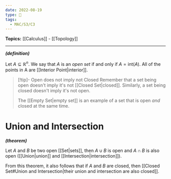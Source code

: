 ```yaml
---
date: 2022-08-19
type: 🧠
tags:
  - MAC/S3/C3
---
```


**Topics:** [[Calculus]] - [[Topology]]

---

_**(definition)**_

Let $A \subseteq \mathbb{R}^{n}$. We say that $A$ is an _open set_ if and only if $A = \text{int}(A)$. All of the points in A are [[Interior Point|interior]].

> [!tip]- Open does not imply not Closed
> Remember that a set being open doesn't imply it's not [[Closed Set|closed]]. Similarly, a set being closed doesn't imply it's not open.
>
> The [[Empty Set|empty set]] is an example of a set that is open _and_ closed at the same time.

# Union and Intersection

_**(theorem)**_

Let $A$ and $B$ be two open [[Set|sets]], then $A \cup B$ is open and $A \cap B$ is also open ([[Union|union]] and [[Intersection|intersection]]).

From this theorem, it also follows that if $A$ and $B$ are closed, then [[Closed Set#Union and Intersection|their union and intersection are also closed]].
